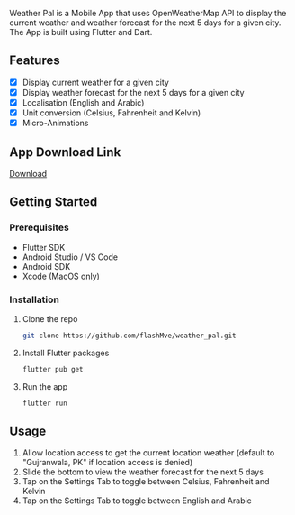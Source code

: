 Weather Pal is a Mobile App that uses OpenWeatherMap API to display the current weather and weather forecast for the next 5 days for a given city. 
The App is built using Flutter and Dart. 


## Features
- [x] Display current weather for a given city
- [x] Display weather forecast for the next 5 days for a given city
- [x] Localisation (English and Arabic)
- [x] Unit conversion (Celsius, Fahrenheit and Kelvin)
- [x] Micro-Animations

## App Download Link

[Download](https://drive.google.com/drive/folders/1g5MZbqDlStBLRES8rpyZvPZQmrk322Tn)



## Getting Started

### Prerequisites

- Flutter SDK
- Android Studio / VS Code
- Android SDK
- Xcode (MacOS only)

### Installation

1. Clone the repo
   ```sh
   git clone https://github.com/flashMve/weather_pal.git
    ```
2. Install Flutter packages
    ```sh
    flutter pub get
    ```
3. Run the app
    ```sh
    flutter run
    ```
## Usage

1. Allow location access to get the current location weather (default to "Gujranwala, PK" if location access is denied)
2. Slide the bottom to view the weather forecast for the next 5 days
3. Tap on the Settings Tab to toggle between Celsius, Fahrenheit and Kelvin
4. Tap on the Settings Tab to toggle between English and Arabic






